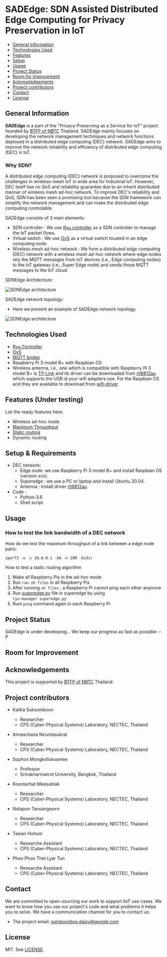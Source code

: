 
# SADEdge: SDN Assisted Distributed Edge Computing for Privacy Preservation in IoT


* [General Information](#general-information)
* [Technologies Used](#technologies-used)
* [Features](#Features (Under testing))
* [Setup](#setup)
* [Usage](#usage)
* [Project Status](#project-status)
* [Room for Improvement](#room-for-improvement)
* [Acknowledgements](#acknowledgements)
* [Project contributors](#Project-contributors)
* [Contact](#contact)
* [License](#license) 

## General Information
**SADEdge** is a part of the "Privacy-Preserving as a Service for IoT" project founded by [BTFP of NBTC](https://btfp.nbtc.go.th/) Thailand. SADEdge mainly focuses on developing the network management techniques and network functions deployed in a distributed edge computing (DEC) network. SADEdge aims to improve the network reliability and efficiency of distributed edge computing (DEC) in IoT. 

### Why SDN?

A distributed edge computing (DEC) network is proposed to overcome the challenges in wireless-mesh IoT in wide area for Industrial IoT. However, DEC itself has no QoS and reliability guarantee due to an inherit distributed manner of wireless mesh ad-hoc network. 
To improve DEC's reliability and QoS, SDN has been seen a promising tool because the SDN framework can simplify the network management and can make the distributed edge computing controlable. <br />

SADEdge consists of 3 main elements: <br />
* SDN controller : We use [Ryu controller](https://github.com/faucetsdn/ryu) as a SDN controller to manage the IoT packet flows. <br />
* Virtual switch : We use [OvS](https://www.openvswitch.org/) as a virtual switch located in an edge computing node. <br />
* Wireless mesh ad-hoc network : We form a distributed edge computing (DEC) network with a wireless mesh ad-hoc network where edge nodes rely the MQTT messages from IoT devices (i.e., Edge computing nodes) to the IoT gateway (i.e., Super Edge node) and sends those MQTT messages to the IoT cloud. <br />

SDNEdge Architecture: <br />


![SDNEdge architecture](./PlanB/Figure_Readme/SADEdge-Architecture.png) 

SADEdge network topology: <br />
* Here we present an example of SADEdge network topology. <br />

![SDNEdge architecture](./PlanB/Figure_Readme/SADEdge-Topology.png) 



## Technologies Used
- [Ryu Controller](https://ryu-sdn.org/) 
- [OvS](https://www.openvswitch.org/download/)
- [MQTT broker](https://www.hivemq.com/blog/mqtt-toolbox-mqttbox/)
- Raspberry Pi 3 model B+ with Raspbian OS
- Wireless antenna, i.e., one which is compatible with Raspberry Pi 3 model B+ is [TP-Link](https://www.tp-link.com/th/home-networking/adapter/archer-t2u-plus/) and its driver can be downloaded from [rtl8812au](https://github.com/aircrack-ng/rtl8812au) which supports the USB id your wifi adapters use.  For the Raspbian OS and they are available to download from [wifi-driver](http://downloads.fars-robotics.net/wifi-drivers/).


## Features (Under testing)
List the ready features here:
- Wireless ad-hoc mode
- [Maximum Throughput](https://github.com/TNatapon/Privacy_SDN_Edge_IoT/tree/main/PlanB) 
- [Static routing](https://github.com/TNatapon/Privacy_SDN_Edge_IoT/tree/main/flowrules)
- Dynamic routing

## Setup & Requirements
* DEC network: 
    * Edge node: we use Raspberry Pi 3 model B+ and install Raspbian OS (version xxx).
    * Superedge : we use a PC or laptop and install Ubuntu 20.04.
    * Antenna : Install driver [rtl8812au](https://github.com/aircrack-ng/rtl8812au).
* Code : 
    * Python 3.8 
    * Shell script 

## Usage

### How to test the link bandwidth of a DEC network
How do we test the maximum throughput of a link between a edge node pairs:

`iperf3 -u -c 10.0.0.1 -b0 -n 20M -bidir`

How to test a static routing algorithm
1) Make all Raspberry Pis in the ad-hoc mode <br />
2) Run `run.sh files` in all Raspberry Pis <br />
3) After running `sh files` , a Raspberry Pi cannot ping each other anymore <br />
4) Run [superedge.py](https://github.com/TNatapon/Privacy_SDN_Edge_IoT/blob/main/flowrules/superedge.py) file in superedge by using  <br />
`ryu-manager superedge.py` 
6) Rum `ping` command again in each Raspberry Pi <br />


## Project Status
SADEdge is under developing...
We keep our progress as fast as possible :-P

## Room for Improvement


## Acknowledgements
This project is supported by [BTFP of NBTC](https://btfp.nbtc.go.th/) Thailand. 

## Project contributors
* Kalika Suksomboon <br />
   * Researcher <br />
   * CPS (Cyber-Physical Systems) Laboratory, NECTEC, Thailand <br />

* Aimaschana Niruntasukrat <br />
   * Researcher <br />
   * CPS (Cyber-Physical Systems) Laboratory, NECTEC, Thailand <br />

* Sophon Mongkolluksamee <br />
   * Professor <br />
   * Srinakharinwirot University, Bangkok, Thailand <br />

* Koonlachat Meesublak <br />
   * Researcher <br />
   * CPS (Cyber-Physical Systems) Laboratory, NECTEC, Thailand <br />

* Natapon Tansangworn <br />
   * Researcher <br />
   * CPS (Cyber-Physical Systems) Laboratory, NECTEC, Thailand <br />

* Tawan Hohum <br />
   * Researche Assistant <br />
   * CPS (Cyber-Physical Systems) Laboratory, NECTEC, Thailand <br />

* Phoo Phoo Thet Lyar Tun <br />
   * Researche Assistant <br />
   * CPS (Cyber-Physical Systems) Laboratory, NECTEC, Thailand <br />


## Contact
We are committed to open-sourcing our work to support IIoT use cases. We want to know how you use our project's code and what problems it helps you to solve. 
We have a communication channel for you to contact us:
 * The project email: somboonbox.daisy@google.com
  
## License 
MIT. See [LICENSE](https://github.com/google/fully-homomorphic-encryption/blob/main/LICENSE).
